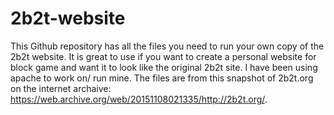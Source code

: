 # 2b2t-website
This Github repository has all the files you need to run your own copy of the 2b2t website. It is great to use if you want to create a personal website for block game and want it to look like the original 2b2t site. I have been using apache to work on/ run mine. The files are from this snapshot of 2b2t.org on the internet archaive: https://web.archive.org/web/20151108021335/http://2b2t.org/.
